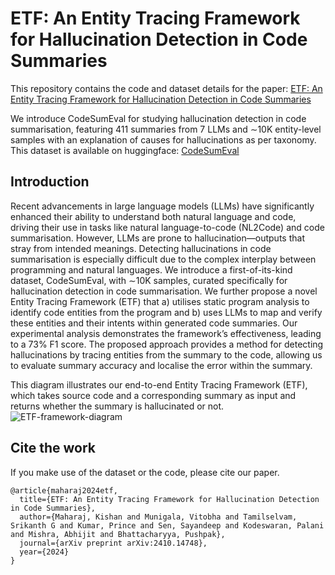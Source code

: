 # ETF: An Entity Tracing Framework for Hallucination Detection in Code Summaries

This repository contains the code and dataset details for the paper: [ETF: An Entity Tracing Framework for Hallucination Detection in Code Summaries](https://arxiv.org/abs/2410.14748) 

We introduce CodeSumEval for studying hallucination detection in code summarisation, featuring 411 summaries from 7 LLMs and ∼10K entity-level samples with an explanation of causes for hallucinations as per taxonomy. This dataset is available on huggingface: [CodeSumEval](https://huggingface.co/datasets/kishanmaharaj/ETF-CodeSumEval)

## Introduction 


Recent advancements in large language models (LLMs) have significantly enhanced their ability to understand both natural language and code, driving their use in tasks like natural language-to-code (NL2Code) and code summarisation. However, LLMs are prone to hallucination—outputs that stray from intended meanings. Detecting hallucinations in code summarisation is especially difficult due to the complex interplay between programming and natural languages. We introduce a first-of-its-kind dataset, CodeSumEval, with ∼10K samples, curated specifically for hallucination detection in code summarisation. We further propose a novel Entity Tracing Framework (ETF) that a) utilises static program analysis to identify code entities from the program and b) uses LLMs to map and verify these entities and their intents within generated code summaries. Our experimental analysis demonstrates the framework’s effectiveness, leading to a 73% F1 score. The proposed approach provides a method for detecting hallucinations by tracing entities from the summary to the code, allowing us to evaluate summary accuracy and localise the error within the summary.

This diagram illustrates our end-to-end Entity Tracing Framework (ETF), which takes source code and a corresponding summary as input and returns whether the summary is hallucinated or not.
![ETF-framework-diagram](https://github.com/user-attachments/assets/04c34c9f-d239-4225-b5c9-821099f50fb4)

## Cite the work

If you make use of the dataset or the code, please cite our paper.
```
@article{maharaj2024etf,
  title={ETF: An Entity Tracing Framework for Hallucination Detection in Code Summaries},
  author={Maharaj, Kishan and Munigala, Vitobha and Tamilselvam, Srikanth G and Kumar, Prince and Sen, Sayandeep and Kodeswaran, Palani and Mishra, Abhijit and Bhattacharyya, Pushpak},
  journal={arXiv preprint arXiv:2410.14748},
  year={2024}
}
```
